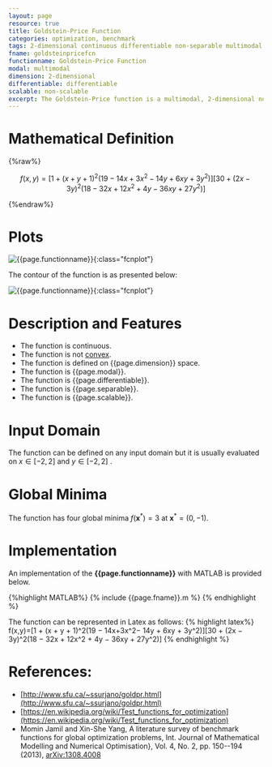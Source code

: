 ```yaml
---
layout: page
resource: true
title: Goldstein-Price Function
categories: optimization, benchmark
tags: 2-dimensional continuous differentiable non-separable multimodal non-convex
fname: goldsteinpricefcn
functionname: Goldstein-Price Function
modal: multimodal
dimension: 2-dimensional
differentiable: differentiable
scalable: non-scalable
excerpt: The Goldstein-Price function is a multimodal, 2-dimensional non-convex mathematical function widely used for testing optimization algorithms
---
```


# Mathematical Definition

{%raw%}

$$f(x,y)=[1 + (x + y + 1)^2(19 − 14x+3x^2− 14y + 6xy + 3y^2)][30 + (2x − 3y)^2(18 − 32x + 12x^2 + 4y − 36xy + 27y^2)]$$

{%endraw%}

# Plots
![{{page.functionname}}]({{site.baseurl}}/doc/plots/{{page.fname}}.png){:class="fcnplot"}

The contour of the function is as presented below:

![{{page.functionname}}]({{site.baseurl}}/doc/plots/{{page.fname}}_contour.png){:class="fcnplot"}

# Description and Features
* The function is continuous.
* The function is not [convex](https://en.wikipedia.org/wiki/Convex_function).
* The function is defined on {{page.dimension}} space. 
* The function is {{page.modal}}.
* The function is {{page.differentiable}}.
* The function is {{page.separable}}.
* The function is {{page.scalable}}.

# Input Domain
The function can be defined on any input domain but it is usually evaluated on $x \in [-2, 2]$ and $y \in [-2, 2]$ .

# Global Minima
The function has four global minima $f(\textbf{x}^{\ast})=3$ at $\textbf{x}^{\ast} = (0, -1)$.

# Implementation
An implementation of the **{{page.functionname}}** with MATLAB is provided below. 

{%highlight MATLAB%}
{% include {{page.fname}}.m %}
{% endhighlight %}

The function can be represented in Latex as follows:
{% highlight latex%}
f(x,y)=[1 + (x + y + 1)^2(19 − 14x+3x^2− 14y + 6xy + 3y^2)][30 + (2x − 3y)^2(18 − 32x + 12x^2 + 4y − 36xy + 27y^2)]
{% endhighlight %}

# References:
* [http://www.sfu.ca/~ssurjano/goldpr.html](http://www.sfu.ca/~ssurjano/goldpr.html)
* [https://en.wikipedia.org/wiki/Test_functions_for_optimization](https://en.wikipedia.org/wiki/Test_functions_for_optimization)
* Momin Jamil and Xin-She Yang, A literature survey of benchmark functions for global optimization problems, Int. Journal of Mathematical Modelling and Numerical Optimisation}, Vol. 4, No. 2, pp. 150--194 (2013), [arXiv:1308.4008](arXiv:1308.4008)
